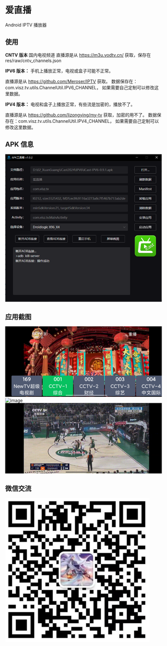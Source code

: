 # 爱直播

Android IPTV 播放器

## 使用

  
**CNTV 版本**
国内电视频道
直播源是从 https://m3u.vodtv.cn/ 获取，保存在 res/raw/cntv_channels.json

**IPV6 版本：**
手机上播放正常，电视或盒子可能不正常。

直播源是从 https://github.com/Meroser/IPTV 获取。
数据保存在：com.visz.tv.utils.ChannelUtil.IPV6_CHANNEL，
如果需要自己定制可以修改这里数据。


**IPV4 版本：**
电视和盒子上播放正常，有些流是加密的，播放不了。

直播源是从 https://github.com/lizongying/my-tv 获取，加密的用不了。
数据保存在：com.visz.tv.utils.ChannelUtil.IPV4_CHANNEL，
如果需要自己定制可以修改这里数据。

## APK 信息
![image](./images/apk_info.png)

## 应用截图
![image](./images/screen1.png)
![image](./images/screen2.png)
![image](./images/screen3.gif)

## 微信交流
![image](./images/qrcode-spzs.jpg)

